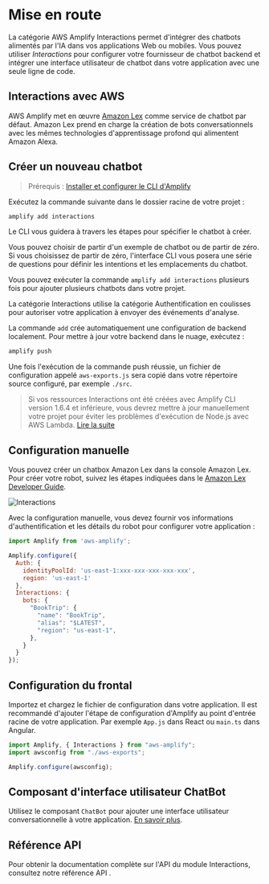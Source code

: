 # Mise en route

La catégorie AWS Amplify Interactions permet d'intégrer des chatbots alimentés par l'IA dans vos applications Web ou mobiles. Vous pouvez utiliser _Interactions_ pour configurer votre fournisseur de chatbot backend et intégrer une interface utilisateur de chatbot dans votre application avec une seule ligne de code.

## Interactions avec AWS

AWS Amplify met en œuvre [Amazon Lex](https://aws.amazon.com/lex) comme service de chatbot par défaut. Amazon Lex prend en charge la création de bots conversationnels avec les mêmes technologies d'apprentissage profond qui alimentent Amazon Alexa.

## Créer un nouveau chatbot

> Prérequis : [Installer et configurer le CLI d'Amplify](https://docs.amplify.aws/cli/start/install/)

Exécutez la commande suivante dans le dossier racine de votre projet :

```bash
amplify add interactions
```

Le CLI vous guidera à travers les étapes pour spécifier le chatbot à créer.

Vous pouvez choisir de partir d'un exemple de chatbot ou de partir de zéro. Si vous choisissez de partir de zéro, l'interface CLI vous posera une série de questions pour définir les intentions et les emplacements du chatbot.

Vous pouvez exécuter la commande `amplify add interactions` plusieurs fois pour ajouter plusieurs chatbots dans votre projet.

La catégorie Interactions utilise la catégorie Authentification en coulisses pour autoriser votre application à envoyer des événements d'analyse.

La commande `add` crée automatiquement une configuration de backend localement. Pour mettre à jour votre backend dans le nuage, exécutez :

```bash
amplify push
```

Une fois l'exécution de la commande push réussie, un fichier de configuration appelé `aws-exports.js` sera copié dans votre répertoire source configuré, par exemple `./src`.

> Si vos ressources Interactions ont été créées avec Amplify CLI version 1.6.4 et inférieure, vous devrez mettre à jour manuellement votre projet pour éviter les problèmes d'exécution de Node.js avec AWS Lambda. [Lire la suite](https://docs.amplify.aws/cli/migration/lambda-node-version-update/)

## Configuration manuelle

Vous pouvez créer un chatbox Amazon Lex dans la console Amazon Lex. Pour créer votre robot, suivez les étapes indiquées dans le [Amazon Lex Developer Guide](https://docs.aws.amazon.com/lex/latest/dg/getting-started.html).

![Interactions](https://docs.amplify.aws/images/interactions_lex_console_edit_bot.jpg)

Avec la configuration manuelle, vous devez fournir vos informations d'authentification et les détails du robot pour configurer votre application :

```Javascript
import Amplify from 'aws-amplify';

Amplify.configure({
  Auth: {
    identityPoolId: 'us-east-1:xxx-xxx-xxx-xxx-xxx',
    region: 'us-east-1'
  },
  Interactions: {
    bots: {
      "BookTrip": {
        "name": "BookTrip",
        "alias": "$LATEST",
        "region": "us-east-1",
      },
    }
  }
});
```

## Configuration du frontal

Importez et chargez le fichier de configuration dans votre application. Il est recommandé d'ajouter l'étape de configuration d'Amplify au point d'entrée racine de votre application. Par exemple `App.js` dans React ou `main.ts` dans Angular.

```javascript
import Amplify, { Interactions } from "aws-amplify";
import awsconfig from "./aws-exports";

Amplify.configure(awsconfig);
```

## Composant d'interface utilisateur ChatBot

Utilisez le composant `ChatBot` pour ajouter une interface utilisateur conversationnelle à votre application. [En savoir plus](https://docs.amplify.aws/ui-legacy/interactions/chatbot/).

## Référence API

Pour obtenir la documentation complète sur l'API du module Interactions, consultez notre référence API [](https://aws-amplify.github.io/amplify-js/api/classes/interactions.html).
